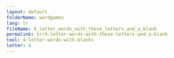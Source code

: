 ```yaml
---
layout: default
folderName: wordgames
lang: tr
fileName: 4_letter_words_with_these_letters_and_a_blank
permalink: tr/4-letter-words-with-these-letters-and-a-blank
tool: 4-letter-words-with-blanks
letter: 4
---
```

